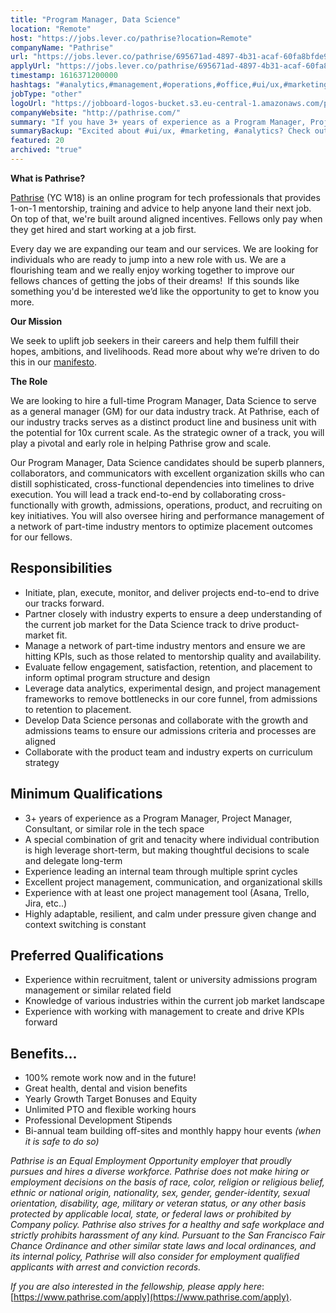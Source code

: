 ```yaml
---
title: "Program Manager, Data Science"
location: "Remote"
host: "https://jobs.lever.co/pathrise?location=Remote"
companyName: "Pathrise"
url: "https://jobs.lever.co/pathrise/695671ad-4897-4b31-acaf-60fa8bfde916"
applyUrl: "https://jobs.lever.co/pathrise/695671ad-4897-4b31-acaf-60fa8bfde916/apply"
timestamp: 1616371200000
hashtags: "#analytics,#management,#operations,#office,#ui/ux,#marketing,#asana,#jira,#analysis,#optimization"
jobType: "other"
logoUrl: "https://jobboard-logos-bucket.s3.eu-central-1.amazonaws.com/pathrise"
companyWebsite: "http://pathrise.com/"
summary: "If you have 3+ years of experience as a Program Manager, Project Manager, Consultant, or similar role in the tech space, Pathrise has a job opening for a program manager"
summaryBackup: "Excited about #ui/ux, #marketing, #analytics? Check out this job post!"
featured: 20
archived: "true"
---
```


**What is Pathrise?**

[Pathrise](https://www.pathrise.com/) (YC W18) is an online program for tech professionals that provides 1-on-1 mentorship, training and advice to help anyone land their next job. On top of that, we're built around aligned incentives. Fellows only pay when they get hired and start working at a job first.

Every day we are expanding our team and our services. We are looking for individuals who are ready to jump into a new role with us. We are a flourishing team and we really enjoy working together to improve our fellows chances of getting the jobs of their dreams!  If this sounds like something you'd be interested we’d like the opportunity to get to know you more.

**Our Mission**

We seek to uplift job seekers in their careers and help them fulfill their hopes, ambitions, and livelihoods. Read more about why we’re driven to do this in our [manifesto](https://www.pathrise.com/manifesto).

**The Role** 

We are looking to hire a full-time Program Manager, Data Science to serve as a general manager (GM) for our data industry track. At Pathrise, each of our industry tracks serves as a distinct product line and business unit with the potential for 10x current scale. As the strategic owner of a track, you will play a pivotal and early role in helping Pathrise grow and scale. 

Our Program Manager, Data Science candidates should be superb planners, collaborators, and communicators with excellent organization skills who can distill sophisticated, cross-functional dependencies into timelines to drive execution. You will lead a track end-to-end by collaborating cross-functionally with growth, admissions, operations, product, and recruiting on key initiatives. You will also oversee hiring and performance management of a network of part-time industry mentors to optimize placement outcomes for our fellows.

## Responsibilities

*   Initiate, plan, execute, monitor, and deliver projects end-to-end to drive our tracks forward. 
*   Partner closely with industry experts to ensure a deep understanding of the current job market for the Data Science track to drive product-market fit.
*   Manage a network of part-time industry mentors and ensure we are hitting KPIs, such as those related to mentorship quality and availability. 
*   Evaluate fellow engagement, satisfaction, retention, and placement to inform optimal program structure and design 
*   Leverage data analytics, experimental design, and project management frameworks to remove bottlenecks in our core funnel, from admissions to retention to placement. 
*   Develop Data Science personas and collaborate with the growth and admissions teams to ensure our admissions criteria and processes are aligned
*   Collaborate with the product team and industry experts on curriculum strategy

## Minimum Qualifications

*   3+ years of experience as a Program Manager, Project Manager, Consultant, or similar role in the tech space
*   A special combination of grit and tenacity where individual contribution is high leverage short-term, but making thoughtful decisions to scale and delegate long-term
*   Experience leading an internal team through multiple sprint cycles
*   Excellent project management, communication, and organizational skills
*   Experience with at least one project management tool (Asana, Trello, Jira, etc..)
*   Highly adaptable, resilient, and calm under pressure given change and context switching is constant

## Preferred Qualifications

*   Experience within recruitment, talent or university admissions program management or similar related field
*   Knowledge of various industries within the current job market landscape
*   Experience with working with management to create and drive KPIs forward

## Benefits...

*   100% remote work now and in the future!
*   Great health, dental and vision benefits 
*   Yearly Growth Target Bonuses and Equity 
*   Unlimited PTO and flexible working hours
*   Professional Development Stipends
*   Bi-annual team building off-sites and monthly happy hour events _(when it is safe to do so)_

_Pathrise is an Equal Employment Opportunity employer that proudly pursues and hires a diverse workforce. Pathrise does not make hiring or employment decisions on the basis of race, color, religion or religious belief, ethnic or national origin, nationality, sex, gender, gender-identity, sexual orientation, disability, age, military or veteran status, or any other basis protected by applicable local, state, or federal laws or prohibited by Company policy. Pathrise also strives for a healthy and safe workplace and strictly prohibits harassment of any kind. Pursuant to the San Francisco Fair Chance Ordinance and other similar state laws and local ordinances, and its internal policy, Pathrise will also consider for employment qualified applicants with arrest and conviction records._

_If you are also interested in the fellowship, please apply here_: [https://www.pathrise.com/apply](https://www.pathrise.com/apply).
